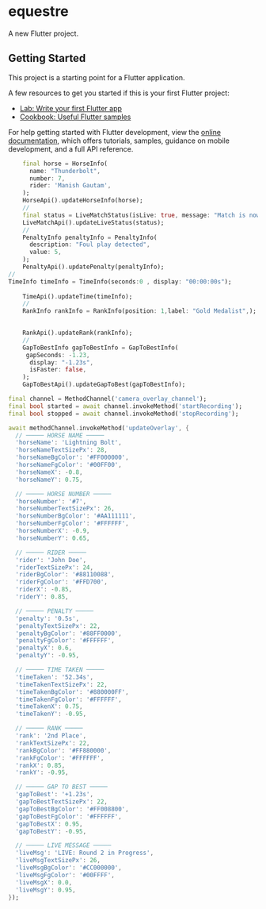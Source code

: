 # equestre

A new Flutter project.

## Getting Started

This project is a starting point for a Flutter application.

A few resources to get you started if this is your first Flutter project:

- [Lab: Write your first Flutter app](https://docs.flutter.dev/get-started/codelab)
- [Cookbook: Useful Flutter samples](https://docs.flutter.dev/cookbook)

For help getting started with Flutter development, view the
[online documentation](https://docs.flutter.dev/), which offers tutorials,
samples, guidance on mobile development, and a full API reference.

```dart
    final horse = HorseInfo(
      name: "Thunderbolt",
      number: 7,
      rider: 'Manish Gautam',
    );
    HorseApi().updateHorseInfo(horse);
    // 
    final status = LiveMatchStatus(isLive: true, message: "Match is now live!");
    LiveMatchApi().updateLiveStatus(status);
    // 
    PenaltyInfo penaltyInfo = PenaltyInfo(
      description: "Foul play detected",
      value: 5,
    );
    PenaltyApi().updatePenalty(penaltyInfo);
// 
TimeInfo timeInfo = TimeInfo(seconds:0 , display: "00:00:00s");
     
    TimeApi().updateTime(timeInfo);
    //
    RankInfo rankInfo = RankInfo(position: 1,label: "Gold Medalist",);

      
    RankApi().updateRank(rankInfo);
    //
    GapToBestInfo gapToBestInfo = GapToBestInfo(
     gapSeconds: -1.23,
      display: "-1.23s",
      isFaster: false,
    );
    GapToBestApi().updateGapToBest(gapToBestInfo);
```

```dart
final channel = MethodChannel('camera_overlay_channel');
final bool started = await channel.invokeMethod('startRecording');
final bool stopped = await channel.invokeMethod('stopRecording');
```

```dart
await methodChannel.invokeMethod('updateOverlay', {
  // ───── HORSE NAME ─────
  'horseName': 'Lightning Bolt',
  'horseNameTextSizePx': 28,
  'horseNameBgColor': '#FF000000',
  'horseNameFgColor': '#00FF00',
  'horseNameX': -0.8,
  'horseNameY': 0.75,

  // ───── HORSE NUMBER ─────
  'horseNumber': '#7',
  'horseNumberTextSizePx': 26,
  'horseNumberBgColor': '#AA111111',
  'horseNumberFgColor': '#FFFFFF',
  'horseNumberX': -0.9,
  'horseNumberY': 0.65,

  // ───── RIDER ─────
  'rider': 'John Doe',
  'riderTextSizePx': 24,
  'riderBgColor': '#88110088',
  'riderFgColor': '#FFD700',
  'riderX': -0.85,
  'riderY': 0.85,

  // ───── PENALTY ─────
  'penalty': '0.5s',
  'penaltyTextSizePx': 22,
  'penaltyBgColor': '#88FF0000',
  'penaltyFgColor': '#FFFFFF',
  'penaltyX': 0.6,
  'penaltyY': -0.95,

  // ───── TIME TAKEN ─────
  'timeTaken': '52.34s',
  'timeTakenTextSizePx': 22,
  'timeTakenBgColor': '#880000FF',
  'timeTakenFgColor': '#FFFFFF',
  'timeTakenX': 0.75,
  'timeTakenY': -0.95,

  // ───── RANK ─────
  'rank': '2nd Place',
  'rankTextSizePx': 22,
  'rankBgColor': '#FF880000',
  'rankFgColor': '#FFFFFF',
  'rankX': 0.85,
  'rankY': -0.95,

  // ───── GAP TO BEST ─────
  'gapToBest': '+1.23s',
  'gapToBestTextSizePx': 22,
  'gapToBestBgColor': '#FF008800',
  'gapToBestFgColor': '#FFFFFF',
  'gapToBestX': 0.95,
  'gapToBestY': -0.95,

  // ───── LIVE MESSAGE ─────
  'liveMsg': 'LIVE: Round 2 in Progress',
  'liveMsgTextSizePx': 26,
  'liveMsgBgColor': '#CC000000',
  'liveMsgFgColor': '#00FFFF',
  'liveMsgX': 0.0,
  'liveMsgY': 0.95,
});
```